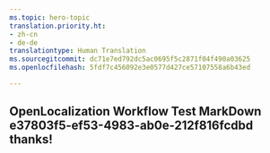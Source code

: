 ```yaml
---
ms.topic: hero-topic
translation.priority.ht:
- zh-cn
- de-de
translationtype: Human Translation
ms.sourcegitcommit: dc71e7ed792dc5ac0695f5c2871f04f490a03625
ms.openlocfilehash: 5fdf7c456092e3e0577d427ce57107558a6b43ed

---
```

## OpenLocalization Workflow Test MarkDown e37803f5-ef53-4983-ab0e-212f816fcdbd thanks!



<!--HONumber=Jul16_HO3-->



